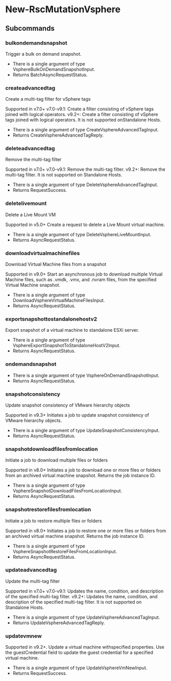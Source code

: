 # New-RscMutationVsphere
## Subcommands
### bulkondemandsnapshot
Trigger a bulk on demand snapshot.

- There is a single argument of type VsphereBulkOnDemandSnapshotInput.
- Returns BatchAsyncRequestStatus.
### createadvancedtag
Create a multi-tag filter for vSphere tags

Supported in v7.0+
v7.0-v9.1: Create a filter consisting of vSphere tags joined with logical operators.
v9.2+: Create a filter consisting of vSphere tags joined with logical operators. It is not supported onStandalone Hosts.

- There is a single argument of type CreateVsphereAdvancedTagInput.
- Returns CreateVsphereAdvancedTagReply.
### deleteadvancedtag
Remove the multi-tag filter

Supported in v7.0+
v7.0-v9.1: Remove the multi-tag filter.
v9.2+: Remove the multi-tag filter. It is not supported on Standalone Hosts.

- There is a single argument of type DeleteVsphereAdvancedTagInput.
- Returns RequestSuccess.
### deletelivemount
Delete a Live Mount VM

Supported in v5.0+
Create a request to delete a Live Mount virtual machine.

- There is a single argument of type DeleteVsphereLiveMountInput.
- Returns AsyncRequestStatus.
### downloadvirtualmachinefiles
Download Virtual Machine files from a snapshot

Supported in v9.0+
Start an asynchronous job to download multiple Virtual Machine files, such as .vmdk, .vmx, and .nvram files, from the specified Virtual Machine snapshot.

- There is a single argument of type DownloadVsphereVirtualMachineFilesInput.
- Returns AsyncRequestStatus.
### exportsnapshottostandalonehostv2
Export snapshot of a virtual machine to standalone ESXi server.

- There is a single argument of type VsphereExportSnapshotToStandaloneHostV2Input.
- Returns AsyncRequestStatus.
### ondemandsnapshot
- There is a single argument of type VsphereOnDemandSnapshotInput.
- Returns AsyncRequestStatus.
### snapshotconsistency
Update snapshot consistency of VMware hierarchy objects

Supported in v9.3+
Initiates a job to update snapshot consistency of VMware hierarchy objects.

- There is a single argument of type UpdateSnapshotConsistencyInput.
- Returns AsyncRequestStatus.
### snapshotdownloadfilesfromlocation
Initiate a job to download multiple files or folders

Supported in v8.0+
Initiates a job to download one or more files or folders from an archived virtual machine snapshot. Returns the job instance ID.

- There is a single argument of type VsphereSnapshotDownloadFilesFromLocationInput.
- Returns AsyncRequestStatus.
### snapshotrestorefilesfromlocation
Initiate a job to restore multiple files or folders

Supported in v8.0+
Initiates a job to restore one or more files or folders from an archived virtual machine snapshot. Returns the job instance ID.

- There is a single argument of type VsphereSnapshotRestoreFilesFromLocationInput.
- Returns AsyncRequestStatus.
### updateadvancedtag
Update the multi-tag filter

Supported in v7.0+
v7.0-v9.1: Updates the name, condition, and description of the specified multi-tag filter.
v9.2+: Updates the name, condition, and description of the specified multi-tag filter. It is not supported on Standalone Hosts.

- There is a single argument of type UpdateVsphereAdvancedTagInput.
- Returns UpdateVsphereAdvancedTagReply.
### updatevmnew
Supported in v9.2+. Update a virtual machine withspecified properties. Use the guestCredential field to update the guest credential for a specified virtual machine.

- There is a single argument of type UpdateVsphereVmNewInput.
- Returns RequestSuccess.

